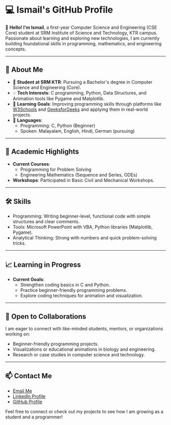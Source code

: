 # 💻 Ismail's GitHub Profile  

👋 **Hello! I'm Ismail**, a first-year Computer Science and Engineering (CSE Core) student at SRM Institute of Science and Technology, KTR campus. Passionate about learning and exploring new technologies, I am currently building foundational skills in programming, mathematics, and engineering concepts.  

---

## 🚀 About Me  

- 🏫 **Student at SRM KTR**: Pursuing a Bachelor's degree in Computer Science and Engineering (Core).  
- 💡 **Tech Interests**: C programming, Python, Data Structures, and Animation tools like Pygame and Matplotlib.  
- 📖 **Learning Goals**: Improving programming skills through platforms like [W3Schools](https://www.w3schools.com) and [GeeksforGeeks](https://www.geeksforgeeks.org) and applying them in real-world projects.  
- 🌟 **Languages**:  
  - Programming: C, Python (Beginner)  
  - Spoken: Malayalam, English, Hindi, German (pursuing)  

---

## 📘 Academic Highlights  

- **Current Courses**:  
  - Programming for Problem Solving  
  - Engineering Mathematics (Sequence and Series, ODEs)  
- **Workshops**: Participated in Basic Civil and Mechanical Workshops.  

---

## 🛠️ Skills  

- Programming: Writing beginner-level, functional code with simple structures and clear comments.  
- Tools: Microsoft PowerPoint with VBA, Python libraries (Matplotlib, Pygame).  
- Analytical Thinking: Strong with numbers and quick problem-solving tricks.  

---

## 📈 Learning in Progress  

- **Current Goals**:  
  - Strengthen coding basics in C and Python.  
  - Practice beginner-friendly programming problems.  
  - Explore coding techniques for animation and visualization.  

---

## 🎯 Open to Collaborations  

I am eager to connect with like-minded students, mentors, or organizations working on:  
- Beginner-friendly programming projects.  
- Visualizations or educational animations in biology and engineering.  
- Research or case studies in computer science and technology.  

---

## 📫 Contact Me  

- [Email Me](mailto:muhammedismail0020@gmail.com)  
- [LinkedIn Profile](https://www.linkedin.com/in/mhd1smail)  
- [GitHub Profile](https://github.com/mhd1smail)  

Feel free to connect or check out my projects to see how I am growing as a student and a programmer!  
